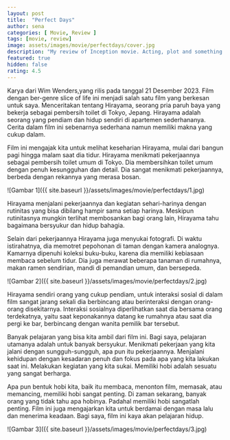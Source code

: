 ```yaml
---
layout: post
title:  "Perfect Days"
author: sena
categories: [ Movie, Review ]
tags: [movie, review]
image: assets/images/movie/perfectdays/cover.jpg
description: "My review of Inception movie. Acting, plot and something else in this short description."
featured: true
hidden: false
rating: 4.5
---
```


Karya dari Wim Wenders,yang rilis pada tanggal 21 Desember 2023. Film dengan ber-genre slice of life ini menjadi salah satu film yang berkesan untuk saya. Menceritakan tentang Hirayama, seorang pria paruh baya yang bekerja sebagai pembersih toilet di Tokyo, Jepang. Hirayama adalah seorang yang pendiam dan hidup sendiri di apartemen sederhananya. Cerita dalam film ini sebenarnya sederhana namun memiliki makna yang cukup dalam.

Film ini mengajak kita untuk melihat keseharian Hirayama, mulai dari bangun pagi hingga malam saat dia tidur. Hirayama menikmati pekerjaannya sebagai pembersih toilet umum di Tokyo. Dia membersihkan toilet umum dengan penuh kesungguhan dan detail. Dia sangat menikmati pekerjaannya, berbeda dengan rekannya yang merasa bosan.

![Gambar 1]({{ site.baseurl }}/assets/images/movie/perfectdays/1.jpg)

Hirayama menjalani pekerjaannya dan kegiatan sehari-harinya dengan rutinitas yang bisa dibilang hampir sama setiap harinya. Meskipun rutinitasnya mungkin terlihat membosankan bagi orang lain, Hirayama tahu bagaimana bersyukur dan hidup bahagia.

Selain dari pekerjaannya Hirayama juga menyukai fotografi. Di waktu istirahatnya, dia memotret pepohonan di taman dengan kamera analognya. Kamarnya dipenuhi koleksi buku-buku, karena dia memiliki kebiasaan membaca sebelum tidur. Dia juga merawat beberapa tanaman di rumahnya, makan ramen sendirian, mandi di pemandian umum, dan bersepeda.

![Gambar 2]({{ site.baseurl }}/assets/images/movie/perfectdays/2.jpg)

Hirayama sendiri orang yang cukup pendiam, untuk interaksi sosial di dalam film sangat jarang sekali dia berbincang atau berinteraksi dengan orang-orang disekitarnya. Interaksi sosialnya diperlihatkan saat dia bersama orang terdekatnya, yaitu saat keponakannya datang ke rumahnya atau saat dia pergi ke bar, berbincang dengan wanita pemilik bar tersebut.

Banyak pelajaran yang bisa kita ambil dari film ini. Bagi saya, pelajaran utamanya adalah untuk banyak bersyukur. Menikmati pekerjaan yang kita jalani dengan sungguh-sungguh, apa pun itu pekerjaannya. Menjalani kehidupan dengan kesadaran penuh dan fokus pada apa yang kita lakukan saat ini. Melakukan kegiatan yang kita sukai. Memiliki hobi adalah sesuatu yang sangat berharga.

Apa pun bentuk hobi kita, baik itu membaca, menonton film, memasak, atau memancing, memiliki hobi sangat penting. Di zaman sekarang, banyak orang yang tidak tahu apa hobinya. Padahal memiliki hobi sangatlah penting. Film ini juga mengajarkan kita untuk berdamai dengan masa lalu dan menerima keadaan. Bagi saya, film ini kaya akan pelajaran hidup.

![Gambar 3]({{ site.baseurl }}/assets/images/movie/perfectdays/3.jpg)